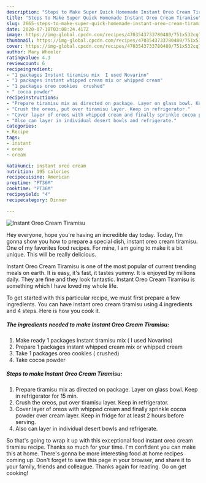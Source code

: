 ```yaml
---
description: "Steps to Make Super Quick Homemade Instant Oreo Cream Tiramisu"
title: "Steps to Make Super Quick Homemade Instant Oreo Cream Tiramisu"
slug: 2665-steps-to-make-super-quick-homemade-instant-oreo-cream-tiramisu
date: 2020-07-18T03:08:24.417Z
image: https://img-global.cpcdn.com/recipes/4703543733780480/751x532cq70/instant-oreo-cream-tiramisu-recipe-main-photo.jpg
thumbnail: https://img-global.cpcdn.com/recipes/4703543733780480/751x532cq70/instant-oreo-cream-tiramisu-recipe-main-photo.jpg
cover: https://img-global.cpcdn.com/recipes/4703543733780480/751x532cq70/instant-oreo-cream-tiramisu-recipe-main-photo.jpg
author: Mary Wheeler
ratingvalue: 4.3
reviewcount: 6
recipeingredient:
- "1 packages Instant tiramisu mix  I used Novarino"
- "1 packages instant whipped cream mix or whipped cream"
- "1 packages oreo cookies  crushed"
- " cocoa powder"
recipeinstructions:
- "Prepare tiramisu mix as directed on package. Layer on glass bowl. Keep in refrigerator for 15 min."
- "Crush the oreos, put over tiramisu layer. Keep in refrigerator."
- "Cover layer of oreos with whipped cream and finally sprinkle cocoa powder over cream layer. Keep in fridge for at least 2 hours before serving."
- "Also can layer in individual desert bowls and refrigerate."
categories:
- Recipe
tags:
- instant
- oreo
- cream

katakunci: instant oreo cream 
nutrition: 195 calories
recipecuisine: American
preptime: "PT36M"
cooktime: "PT36M"
recipeyield: "4"
recipecategory: Dinner

---
```



![Instant Oreo Cream Tiramisu](https://img-global.cpcdn.com/recipes/4703543733780480/751x532cq70/instant-oreo-cream-tiramisu-recipe-main-photo.jpg)

Hey everyone, hope you're having an incredible day today. Today, I'm gonna show you how to prepare a special dish, instant oreo cream tiramisu. One of my favorites food recipes. For mine, I am going to make it a bit unique. This will be really delicious.

Instant Oreo Cream Tiramisu is one of the most popular of current trending meals on earth. It is easy, it's fast, it tastes yummy. It is enjoyed by millions daily. They are fine and they look fantastic. Instant Oreo Cream Tiramisu is something which I have loved my whole life.




To get started with this particular recipe, we must first prepare a few ingredients. You can have instant oreo cream tiramisu using 4 ingredients and 4 steps. Here is how you cook it.

<!--inarticleads1-->

##### The ingredients needed to make Instant Oreo Cream Tiramisu:

1. Make ready 1 packages Instant tiramisu mix ( I used Novarino)
1. Prepare 1 packages instant whipped cream mix or whipped cream
1. Take 1 packages oreo cookies ( crushed)
1. Take  cocoa powder




<!--inarticleads2-->

##### Steps to make Instant Oreo Cream Tiramisu:

1. Prepare tiramisu mix as directed on package. Layer on glass bowl. Keep in refrigerator for 15 min.
1. Crush the oreos, put over tiramisu layer. Keep in refrigerator.
1. Cover layer of oreos with whipped cream and finally sprinkle cocoa powder over cream layer. Keep in fridge for at least 2 hours before serving.
1. Also can layer in individual desert bowls and refrigerate.




So that's going to wrap it up with this exceptional food instant oreo cream tiramisu recipe. Thanks so much for your time. I'm confident you can make this at home. There's gonna be more interesting food at home recipes coming up. Don't forget to save this page in your browser, and share it to your family, friends and colleague. Thanks again for reading. Go on get cooking!
